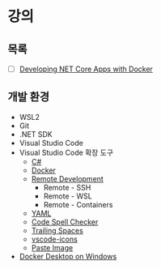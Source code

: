 # 강의

## 목록
- [ ] [Developing NET Core Apps with Docker](./Developing_NET_Core_Apps_with_Docker/)

## 개발 환경
- WSL2
- Git
- .NET SDK
- Visual Studio Code
- Visual Studio Code 확장 도구
  - [C#](https://marketplace.visualstudio.com/items?itemName=ms-dotnettools.csharp)
  - [Docker](https://marketplace.visualstudio.com/items?itemName=ms-azuretools.vscode-docker)
  - [Remote Development](https://marketplace.visualstudio.com/items?itemName=ms-vscode-remote.vscode-remote-extensionpack)
    - Remote - SSH
    - Remote - WSL
    - Remote - Containers
  - [YAML](https://docs.docker.com/desktop/windows/install/)
  - [Code Spell Checker](https://marketplace.visualstudio.com/items?itemName=streetsidesoftware.code-spell-checker)
  - [Trailing Spaces](https://marketplace.visualstudio.com/items?itemName=shardulm94.trailing-spaces)
  - [vscode-icons](https://marketplace.visualstudio.com/items?itemName=vscode-icons-team.vscode-icons)
  - [Paste Image](https://marketplace.visualstudio.com/items?itemName=mushan.vscode-paste-image)
- [Docker Desktop on Windows](https://docs.docker.com/desktop/windows/install/)
